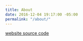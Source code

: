 ```yaml
---
title: About
date: 2016-12-04 19:17:00 -05:00
permalink: "/about/"
---
```



[website source code](https://github.com/FHBryceZhang/fhbrycezhang.github.io)
